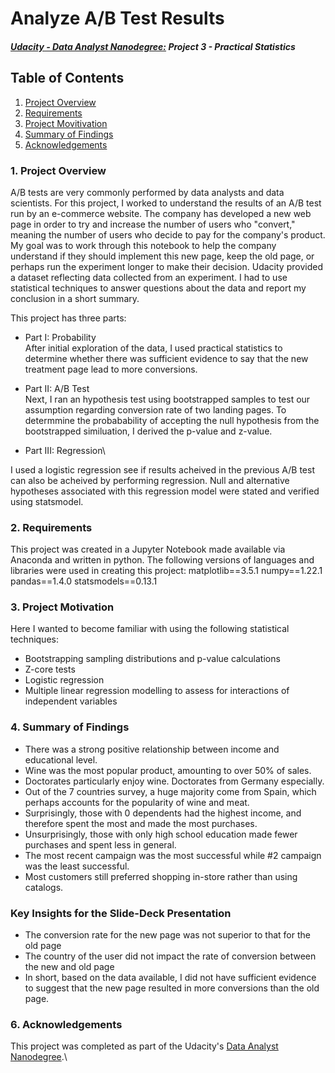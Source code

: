# Analyze A/B Test Results
#### [_Udacity - Data Analyst Nanodegree:_](https://www.udacity.com/course/data-analyst-nanodegree--nd002) _Project 3 - Practical Statistics_
## Table of Contents

1. [Project Overview](#project)
2. [Requirements](#requirements)
3. [Project Movitivation](#motivation)
4. [Summary of Findings](#summary)
5. [Acknowledgements](#acknowledgements)

### 1. Project Overview<a id="project"></a>
A/B tests are very commonly performed by data analysts and data scientists. 
For this project, I worked to understand the results of an A/B test run by an e-commerce website. The company has developed a new web page in order to try and increase the number of users who "convert," meaning the number of users who decide to pay for the company's product. My goal was to work through this notebook to help the company understand if they should implement this new page, keep the old page, or perhaps run the experiment longer to make their decision. Udacity provided a dataset reflecting data collected from an experiment. I had to use statistical techniques to answer questions about the data and report my conclusion in a short summary.

This project has three parts:

- Part I: Probability\
After initial exploration of the data, I used practical statistics to determine whether there was sufficient evidence to say that the new treatment page lead to more conversions.

- Part II: A/B Test\
Next, I ran an hypothesis test using bootstrapped samples to test our assumption regarding conversion rate of two landing pages. To determmine the probabability of accepting the null hypothesis from the bootstrapped similuation, I derived the p-value and z-value.
- Part III: Regression\

I used a logistic regression see if results acheived in the previous A/B test can also be acheived by performing regression. Null and alternative hypotheses associated with this regression model were stated and verified using statsmodel.

### 2. Requirements<a id="requirements"></a>
This project was created in a Jupyter Notebook made available via Anaconda and written in python. 
The following versions of languages and libraries were used in creating this project:
matplotlib==3.5.1
numpy==1.22.1
pandas==1.4.0
statsmodels==0.13.1

### 3. Project Motivation<a id="motivation"></a>

Here I wanted to become familiar with using the following statistical techniques:
- Bootstrapping sampling distributions and p-value calculations
- Z-core tests
- Logistic regression
- Multiple linear regression modelling to assess for interactions of independent variables

### 4. Summary of Findings<a id="summary"></a>

- There was a strong positive relationship between income and educational level.
- Wine was the most popular product, amounting to over 50% of sales. 
- Doctorates particularly enjoy wine. Doctorates from Germany especially. 
- Out of the 7 countries survey, a huge majority come from Spain, which perhaps accounts for the popularity of wine and meat.
- Surprisingly, those with 0 dependents had the highest income, and therefore spent the most and made the most purchases.
- Unsurprisingly, those with only high school education made fewer purchases and spent less in general.
- The most recent campaign was the most successful while #2 campaign was the least successful.
- Most customers still preferred shopping in-store rather than using catalogs.

### Key Insights for the Slide-Deck Presentation

- The conversion rate for the new page was not superior to that for the old page
- The country of the user did not impact the rate of conversion between the new and old page
- In short, based on the data available, I did not have sufficient evidence to suggest that the new page resulted in more conversions than the old page.


### 6. Acknowledgements<a id="acknowledgements"></a>
This project was completed as part of the Udacity's [Data Analyst Nanodegree](https://github.com/keenan-cooper/WeRateDogs-Twitter-Data-from-2015-to-2017/files/7847764/nd002-syllabus_2018-June_v9.pdf).\

